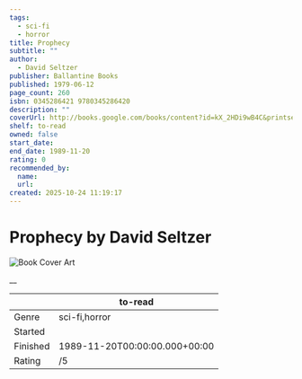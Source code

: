 ```yaml
---
tags:
  - sci-fi
  - horror
title: Prophecy
subtitle: ""
author:
  - David Seltzer
publisher: Ballantine Books
published: 1979-06-12
page_count: 260
isbn: 0345286421 9780345286420
description: ""
coverUrl: http://books.google.com/books/content?id=kX_2HDi9wB4C&printsec=frontcover&img=1&zoom=1&source=gbs_api
shelf: to-read
owned: false
start_date:
end_date: 1989-11-20
rating: 0
recommended_by:
  name:
  url:
created: 2025-10-24 11:19:17
---
```


# Prophecy by David Seltzer

![Book Cover Art](http://books.google.com/books/content?id=kX_2HDi9wB4C&printsec=frontcover&img=1&zoom=1&source=gbs_api)

__

| &nbsp; | to-read | 
| --- | --- |
| Genre | sci-fi,horror |
| Started |  |
| Finished | 1989-11-20T00:00:00.000+00:00 |
| Rating | /5 |